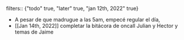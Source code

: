 filters:: {"todo" true, "later" true, "jan 12th, 2022" true}

- A pesar de que madrugue a las 5am, empecé  regular el día,
- [[Jan 14th, 2022]] completar la bitácora de oncall Julian y Hector y temas de Jaime